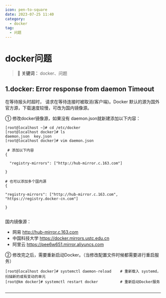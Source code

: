 ```yaml
---
icon: pen-to-square
date: 2023-07-25 11:40
category:
  - docker
tag:
  - 问题
---
```


# docker问题

> 📌 **关键词：** docker、问题

## 1.docker: Error response from daemon Timeout 

在等待报头时超时，  请求在等待连接时被取消(客户端)。Docker 默认的源为国外官方源，下载速度较慢，可改为国内镜像源。


① 修改docker镜像源，如果没有 daemon.json就新建添加以下内容：

```
[root@localhost ~]# cd /etc/docker
[root@localhost docker]# ls
daemon.json  key.json
[root@localhost docker]# vim daemon.json 
 
 # 添加以下内容
{
 
  "registry-mirrors": ["http://hub-mirror.c.163.com"]
 
}
 
# 也可以添加多个国内源
{
 
"registry-mirrors": ["http://hub-mirror.c.163.com", "https://registry.docker-cn.com"]
 
}


```
国内镜像源：
* 网易  http://hub-mirror.c.163.com
* 中国科技大学  https://docker.mirrors.ustc.edu.cn
* 阿里云  https://pee6w651.mirror.aliyuncs.com

② 修改完之后，需要重新启动Docker。（当修改配置文件时候都需要进行重启服务）
```
[root@localhost docker]# systemctl daemon-reload    # 重新载入 systemd，扫描新的或有变动的单元
[root@km docker]# systemctl restart docker          # 重新启动Docker服务


```
---
